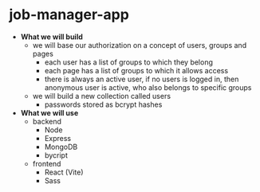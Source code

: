 # job-manager-app

- **What we will build**
	- we will base our authorization on a concept of users, groups and pages
		- each user has a list of groups to which they belong
		- each page has a list of groups to which it allows access
		- there is always an active user, if no users is logged in, then anonymous user is active, who also belongs to specific groups
	- we will build a new collection called users
		- passwords stored as bcrypt hashes
- **What we will use**
	- backend
		- Node
		- Express
		- MongoDB
		- bycript
	- frontend
		- React (Vite)
		- Sass
